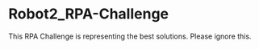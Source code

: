 # Robot2_RPA-Challenge
This RPA Challenge is representing the best solutions.
Please ignore this.




